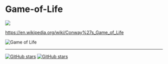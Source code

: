 # Game-of-Life

![](https://img.shields.io/badge/Status-In--Progress-orange)

https://en.wikipedia.org/wiki/Conway%27s_Game_of_Life

![Game of Life](https://upload.wikimedia.org/wikipedia/commons/e/e5/Gospers_glider_gun.gif)

---

[![GitHub stars](https://img.shields.io/github/stars/sbeignez/Game-of-Life.svg)](https://github.com/sbeignez/Game-of-Life) [![GitHub stars](https://img.shields.io/github/last-commit/sbeignez/Game-of-Life.svg)](https://github.com/sbeignez/Game-of-Life)